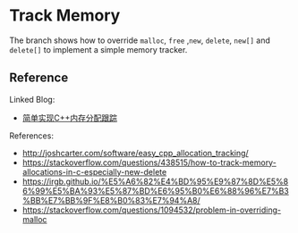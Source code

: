 # **Track Memory**

The branch shows how to override `malloc`, `free` ,`new`, `delete`, `new[]` and `delete[]` to implement a simple memory tracker. 


## **Reference**

Linked Blog:

- [简单实现C++内存分配跟踪](https://jasonkayzk.github.io/2022/11/12/简单实现C-内存分配跟踪/)

References:

- http://joshcarter.com/software/easy_cpp_allocation_tracking/
- https://stackoverflow.com/questions/438515/how-to-track-memory-allocations-in-c-especially-new-delete
- https://irgb.github.io/%E5%A6%82%E4%BD%95%E9%87%8D%E5%86%99%E5%BA%93%E5%87%BD%E6%95%B0%E6%88%96%E7%B3%BB%E7%BB%9F%E8%B0%83%E7%94%A8/
- https://stackoverflow.com/questions/1094532/problem-in-overriding-malloc
